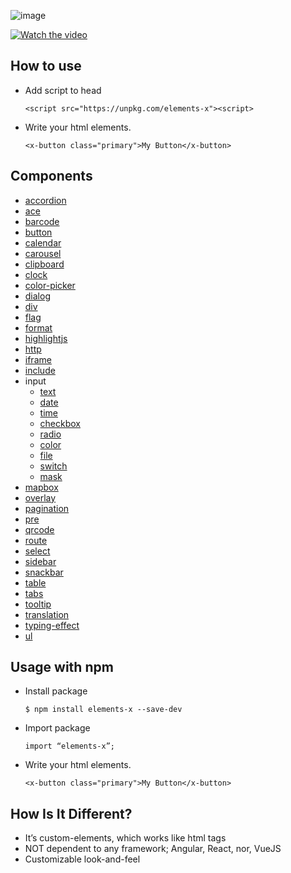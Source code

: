 
![image](https://user-images.githubusercontent.com/1437734/100136034-78959200-2e58-11eb-8125-260b78054a10.png)

[![Watch the video](https://i.imgur.com/fUSS9yc.png)](https://www.youtube.com/watch?v=5ejYrMoEbQo&ab_channel=AllenKim)

## How to use
* Add script to head 
  ```
  <script src="https://unpkg.com/elements-x"><script>
  ```
* Write your html elements.
  ```
  <x-button class="primary">My Button</x-button>
  ```

## Components
* [accordion](https://elements-x.com/component/accordion)
* [ace](https://elements-x.com/component/ace)
* [barcode](https://elements-x.com/component/barcode)
* [button](https://elements-x.com/component/button)
* [calendar](https://elements-x.com/component/calendar)
* [carousel](https://elements-x.com/component/carousel)
* [clipboard](https://elements-x.com/component/clipboard)
* [clock](https://elements-x.com/component/clock)
* [color-picker](https://elements-x.com/component/color-picker)
* [dialog](https://elements-x.com/component/dialog)
* [div](https://elements-x.com/component/div)
* [flag](https://elements-x.com/component/flag)
* [format](https://elements-x.com/component/format)
* [highlightjs](https://elements-x.com/component/highlightjs)
* [http](https://elements-x.com/component/http)
* [iframe](https://elements-x.com/component/iframe)
* [include](https://elements-x.com/component/include)
* input 
  * [text](https://elements-x.com/component/input/text)
  * [date](https://elements-x.com/component/input/date)
  * [time](https://elements-x.com/component/input/time)
  * [checkbox](https://elements-x.com/component/input/checkbox)
  * [radio](https://elements-x.com/component/input/radio)
  * [color](https://elements-x.com/component/input/color)
  * [file](https://elements-x.com/component/input/file)
  * [switch](https://elements-x.com/component/input/switch)
  * [mask](https://elements-x.com/component/input/mask)
* [mapbox](https://elements-x.com/component/mapbox)
* [overlay](https://elements-x.com/component/overlay)
* [pagination](https://elements-x.com/component/pagination)
* [pre](https://elements-x.com/component/pre)
* [qrcode](https://elements-x.com/component/qrcode)
* [route](https://elements-x.com/component/route)
* [select](https://elements-x.com/component/select)
* [sidebar](https://elements-x.com/component/sidebar)
* [snackbar](https://elements-x.com/component/snackbar)
* [table](https://elements-x.com/component/table)
* [tabs](https://elements-x.com/component/tabs)
* [tooltip](https://elements-x.com/component/tooltip)
* [translation](https://elements-x.com/component/translation)
* [typing-effect](https://elements-x.com/component/typing-effect)
* [ul](https://elements-x.com/component/ul)

## Usage with npm
* Install package
  ```
  $ npm install elements-x --save-dev
  ```
* Import package
  ```
  import “elements-x”;
  ```
* Write your html elements. 
  ```
  <x-button class="primary">My Button</x-button>
  ```

## How Is It Different?
* It’s custom-elements, which works like html tags
* NOT dependent to any framework; Angular, React, nor, VueJS
* Customizable look-and-feel

